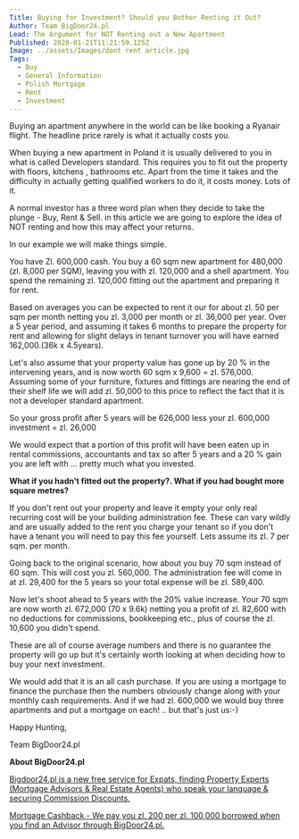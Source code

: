 ```yaml
---
Title: Buying for Investment? Should you Bother Renting it Out?
Author: Team BigDoor24.pl
Lead: The Argument for NOT Renting out a New Apartment
Published: 2020-01-21T11:21:59.125Z
Image: ../assets/Images/dont rent article.jpg
Tags:
  - Buy
  - General Information
  - Polish Mortgage
  - Rent
  - Investment
---
```

Buying an apartment anywhere in the world can be like booking a Ryanair flight. The headline price rarely is what it actually costs you. 

When buying a new apartment in Poland it is usually delivered to you in what is called Developers standard. This requires you to fit out the property with floors, kitchens , bathrooms etc. Apart from the time it takes and the difficulty in actually getting qualified workers to do it, it costs money. Lots of it.

A normal investor has a three word plan when they decide to take the plunge - Buy, Rent & Sell. in this article we are going to explore the idea of NOT renting and how this may affect your returns.

In our example we will make things simple.

You have Zl. 600,000 cash. You buy a 60 sqm new apartment for 480,000 (zl. 8,000 per SQM), leaving you with zl. 120,000 and a shell apartment. You spend the remaining zl. 120,000 fitting out the apartment and preparing it for rent.

Based on averages you can be expected to rent it our for about zl. 50 per sqm per month netting you zl. 3,000 per month or zl. 36,000 per year. Over a 5 year period, and assuming it takes 6 months to prepare the property for rent and allowing for slight delays in tenant turnover you will have earned 162,000.(36k x 4.5years).

Let's also assume that your property value has gone up by 20 % in the intervening years, and is now worth 60 sqm x 9,600 = zl. 576,000. Assuming some of your furniture, fixtures and fittings are nearing the end of their shelf life we will add zl. 50,000 to this price to reflect the fact that it is not a developer standard apartment.

So your gross profit after 5 years will be 626,000 less your zl. 600,000 investment = zl. 26,000

We would expect that a portion of this profit will have been eaten up in rental commissions, accountants and tax so after 5 years and a 20 % gain you are left with ... pretty much what you invested.

**What if you hadn't fitted out the property?. What if you had bought more square metres?**

 If you don't rent out your property and leave it empty your only real recurring cost will be your building administration fee. These can vary wildly and are usually added to the rent you charge your tenant so if you don't have a tenant you will need to pay this fee yourself. Lets assume its zl. 7 per sqm. per month. 

Going back to the original scenario, how about you buy 70 sqm instead of 60 sqm. This will cost you zl. 560,000. The administration fee will come in at zl. 29,400 for the 5 years so your total expense will be zl. 589,400. 

Now let's shoot ahead to 5 years with the 20% value increase. Your 70 sqm are now worth zl. 672,000 (70 x 9.6k) netting you a profit of zl. 82,600 with no deductions for commissions, bookkeeping etc., plus of course the zl. 10,600 you didn't spend.

These are all of course average numbers and there is no guarantee the property will go up but it's certainly worth looking at when deciding how to buy your next investment.

We would add that it is an all cash purchase. If you are using a mortgage to finance the purchase then the numbers obviously change along with your monthly cash requirements. And if we had zl. 600,000 we would buy three apartments and put a mortgage on each! .. but that's just us:-)

Happy Hunting,



Team BigDoor24.pl

**About BigDoor24.pl**

[Bigdoor24.pl is a new free service for Expats, finding Property Experts (Mortgage Advisors & Real Estate Agents) who speak your language & securing Commission Discounts.](https://bigdoor24.pl/)

[Mortgage Cashback - We pay you zl. 200 per zl. 100,000 borrowed when you find an Advisor through BigDoor24.pl.](https://bigdoor24.pl/)
